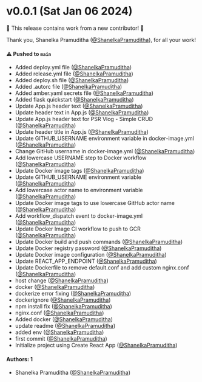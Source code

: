 # v0.0.1 (Sat Jan 06 2024)

:tada: This release contains work from a new contributor! :tada:

Thank you, Shanelka Pramuditha ([@ShanelkaPramuditha](https://github.com/ShanelkaPramuditha)), for all your work!

#### ⚠️ Pushed to `main`

- Added deploy.yml file ([@ShanelkaPramuditha](https://github.com/ShanelkaPramuditha))
- Added release.yml file ([@ShanelkaPramuditha](https://github.com/ShanelkaPramuditha))
- Added deploy.sh file ([@ShanelkaPramuditha](https://github.com/ShanelkaPramuditha))
- Added .autorc file ([@ShanelkaPramuditha](https://github.com/ShanelkaPramuditha))
- Added amber.yaml secrets file ([@ShanelkaPramuditha](https://github.com/ShanelkaPramuditha))
- Added flask quickstart ([@ShanelkaPramuditha](https://github.com/ShanelkaPramuditha))
- Update App.js header text ([@ShanelkaPramuditha](https://github.com/ShanelkaPramuditha))
- Update header text in App.js ([@ShanelkaPramuditha](https://github.com/ShanelkaPramuditha))
- Update App.js header text for PSR Vlog - Simple CRUD ([@ShanelkaPramuditha](https://github.com/ShanelkaPramuditha))
- Update header title in App.js ([@ShanelkaPramuditha](https://github.com/ShanelkaPramuditha))
- Update GITHUB_USERNAME environment variable in docker-image.yml ([@ShanelkaPramuditha](https://github.com/ShanelkaPramuditha))
- Change GitHub username in docker-image.yml ([@ShanelkaPramuditha](https://github.com/ShanelkaPramuditha))
- Add lowercase USERNAME step to Docker workflow ([@ShanelkaPramuditha](https://github.com/ShanelkaPramuditha))
- Update Docker image tags ([@ShanelkaPramuditha](https://github.com/ShanelkaPramuditha))
- Update GITHUB_USERNAME environment variable ([@ShanelkaPramuditha](https://github.com/ShanelkaPramuditha))
- Add lowercase actor name to environment variable ([@ShanelkaPramuditha](https://github.com/ShanelkaPramuditha))
- Update Docker image tags to use lowercase GitHub actor name ([@ShanelkaPramuditha](https://github.com/ShanelkaPramuditha))
- Add workflow_dispatch event to docker-image.yml ([@ShanelkaPramuditha](https://github.com/ShanelkaPramuditha))
- Update Docker Image CI workflow to push to GCR ([@ShanelkaPramuditha](https://github.com/ShanelkaPramuditha))
- Update Docker build and push commands ([@ShanelkaPramuditha](https://github.com/ShanelkaPramuditha))
- Update Docker registry password ([@ShanelkaPramuditha](https://github.com/ShanelkaPramuditha))
- Update Docker image configuration ([@ShanelkaPramuditha](https://github.com/ShanelkaPramuditha))
- Update REACT_APP_ENDPOINT ([@ShanelkaPramuditha](https://github.com/ShanelkaPramuditha))
- Update Dockerfile to remove default.conf and add custom nginx.conf ([@ShanelkaPramuditha](https://github.com/ShanelkaPramuditha))
- host change ([@ShanelkaPramuditha](https://github.com/ShanelkaPramuditha))
- docker ([@ShanelkaPramuditha](https://github.com/ShanelkaPramuditha))
- dockerize error fixing ([@ShanelkaPramuditha](https://github.com/ShanelkaPramuditha))
- dockerignore ([@ShanelkaPramuditha](https://github.com/ShanelkaPramuditha))
- npm install fix ([@ShanelkaPramuditha](https://github.com/ShanelkaPramuditha))
- nginx.conf ([@ShanelkaPramuditha](https://github.com/ShanelkaPramuditha))
- Added docker ([@ShanelkaPramuditha](https://github.com/ShanelkaPramuditha))
- update readme ([@ShanelkaPramuditha](https://github.com/ShanelkaPramuditha))
- added env ([@ShanelkaPramuditha](https://github.com/ShanelkaPramuditha))
- first commit ([@ShanelkaPramuditha](https://github.com/ShanelkaPramuditha))
- Initialize project using Create React App ([@ShanelkaPramuditha](https://github.com/ShanelkaPramuditha))

#### Authors: 1

- Shanelka Pramuditha ([@ShanelkaPramuditha](https://github.com/ShanelkaPramuditha))
